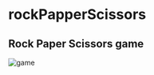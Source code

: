 # rockPapperScissors

## Rock Paper Scissors game

![game](https://github.com/ddyack/rockPapperScissors/blob/master/game.gif)
